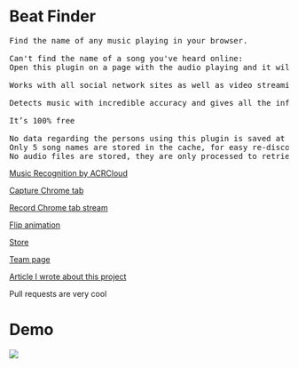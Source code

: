 # Beat Finder
<pre>
Find the name of any music playing in your browser.

Can't find the name of a song you've heard online:
Open this plugin on a page with the audio playing and it will give you the song name, along with YouTube and Spotify links. 

Works with all social network sites as well as video streaming sites.

Detects music with incredible accuracy and gives all the information you need to find the song again.

It’s 100% free

No data regarding the persons using this plugin is saved at any point.
Only 5 song names are stored in the cache, for easy re-discovery.
No audio files are stored, they are only processed to retrieve song name results.
</pre>

<a href="https://www.acrcloud.com/" target="blank">Music Recognition by ACRCloud<a>

<a href="https://developer.chrome.com/extensions/tabCapture" target="blank">Capture Chrome tab<a>

<a href="https://github.com/streamproc/MediaStreamRecorder" target="blank">Record Chrome tab stream<a>

<a href="https://nnattawat.github.io/flip/" target="blank">Flip animation<a>

<a href="https://chrome.google.com/webstore/detail/beatfinder/ndenpgejcjbklgdhdhimhdbfbcnbknpg" target="blank">Store<a>

<a href="https://www.thomaslindauer.com" target="blank">Team page<a>

<a href="https://www.acrcloud.com/blog/how-to-make-a-chrome-music-finder-extension" target="blank">Article I wrote about this project<a>

Pull requests are very cool
<h1>Demo</h1>
<img src="http://i.imgur.com/5fbbZ9Y.gif"/>

